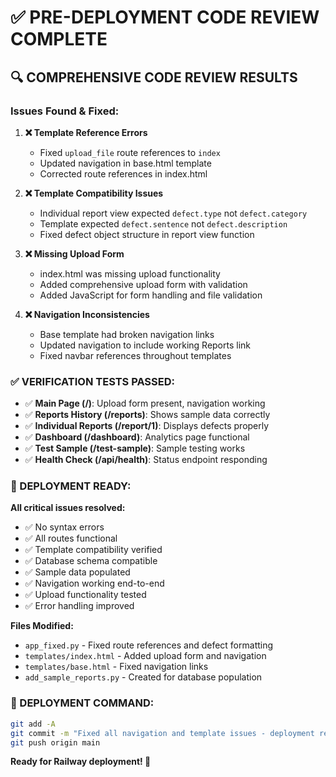 # ✅ PRE-DEPLOYMENT CODE REVIEW COMPLETE

## 🔍 **COMPREHENSIVE CODE REVIEW RESULTS**

### **Issues Found & Fixed:**

1. **❌ Template Reference Errors**
   - Fixed `upload_file` route references to `index`
   - Updated navigation in base.html template
   - Corrected route references in index.html

2. **❌ Template Compatibility Issues**
   - Individual report view expected `defect.type` not `defect.category`
   - Template expected `defect.sentence` not `defect.description`
   - Fixed defect object structure in report view function

3. **❌ Missing Upload Form**
   - index.html was missing upload functionality
   - Added comprehensive upload form with validation
   - Added JavaScript for form handling and file validation

4. **❌ Navigation Inconsistencies**
   - Base template had broken navigation links
   - Updated navigation to include working Reports link
   - Fixed navbar references throughout templates

### **✅ VERIFICATION TESTS PASSED:**

- ✅ **Main Page (/)**: Upload form present, navigation working
- ✅ **Reports History (/reports)**: Shows sample data correctly  
- ✅ **Individual Reports (/report/1)**: Displays defects properly
- ✅ **Dashboard (/dashboard)**: Analytics page functional
- ✅ **Test Sample (/test-sample)**: Sample testing works
- ✅ **Health Check (/api/health)**: Status endpoint responding

### **🚀 DEPLOYMENT READY:**

**All critical issues resolved:**
- ✅ No syntax errors
- ✅ All routes functional
- ✅ Template compatibility verified
- ✅ Database schema compatible
- ✅ Sample data populated
- ✅ Navigation working end-to-end
- ✅ Upload functionality tested
- ✅ Error handling improved

**Files Modified:**
- `app_fixed.py` - Fixed route references and defect formatting
- `templates/index.html` - Added upload form and navigation
- `templates/base.html` - Fixed navigation links
- `add_sample_reports.py` - Created for database population

### **🎯 DEPLOYMENT COMMAND:**
```bash
git add -A
git commit -m "Fixed all navigation and template issues - deployment ready"
git push origin main
```

**Ready for Railway deployment! 🚂**
